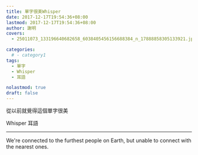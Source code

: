 ```yaml
---
title: 單字很美Whisper
date: 2017-12-17T19:54:36+08:00
lastmod: 2017-12-17T19:54:36+08:00
author: 謝明
covers:
  - 25011073_133196640682658_6038405456156688384_n_17888858305133921.jpg

categories:
  # - category1
tags:
  - 單字
  - Whisper
  - 耳語

nolastmod: true
draft: false
---
```


從以前就覺得這個單字很美

Whisper 耳語

<!--more-->
___

We're connected to the furthest people on Earth,
but unable to connect with the nearest ones.
